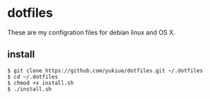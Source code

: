 # dotfiles
These are my configration files for debian linux and OS X.
## install
```
$ git clone https://github.com/yukiue/dotfiles.git ~/.dotfiles
$ cd ~/.dotfiles
$ chmod +x install.sh
$ ./install.sh
```
